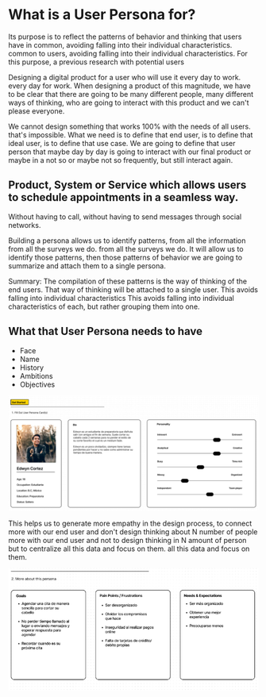 # What is a User Persona for?

Its purpose is to reflect the patterns of behavior and thinking that users have in common, avoiding falling into their individual characteristics. common to users, avoiding falling into their individual characteristics. For this purpose, a previous research with potential users

Designing a digital product for a user who will use it every day to work.
every day for work. When designing a product of this magnitude, we have to be clear that there are going to be many different people, many different ways of thinking, who are going to interact with this product and we can't please everyone.

We cannot design something that works 100% with the needs of all users. that's impossible. What we need is to define that end user, is to define that ideal user, is to define that use case. We are going to define that user person that maybe day by day is going to interact with our final product or maybe in a not so or maybe not so frequently, but still interact again.

## Product, System or Service which allows users to schedule appointments in a seamless way.

Without having to call, without having to send messages through social networks.

Building a persona allows us to identify patterns, from all the information from all the surveys we do.
from all the surveys we do. It will allow us to identify those patterns, then
those patterns of behavior we are going to summarize and attach them to a single persona.

Summary: The compilation of these patterns is the way of thinking of the end users.
That way of thinking will be attached to a single user. This avoids falling into individual characteristics
This avoids falling into individual characteristics of each, but rather grouping them into one.

## What that User Persona needs to have

- Face
- Name
- History
- Ambitions
- Objectives

![user-persona](/images/user-persona.png)

This helps us to generate more empathy in the design process, to connect more with our end user and don't design thinking about N number of people
more with our end user and not to design thinking in N amount of person but to centralize all this data and focus on them.
all this data and focus on them.

![about-this-person](/images/about-this-persona.png)
